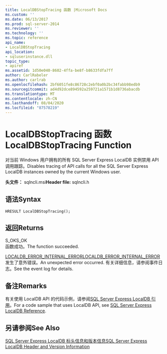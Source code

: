 ```yaml
---
title: LocalDBStopTracing 函数 |Microsoft Docs
ms.custom: ''
ms.date: 06/13/2017
ms.prod: sql-server-2014
ms.reviewer: ''
ms.technology: ''
ms.topic: reference
api_name:
- LocalDBStopTracing
api_location:
- sqluserinstance.dll
topic_type:
- apiref
ms.assetid: 1d50e040-8602-4ffa-be8f-b8633fdfa7ff
author: CarlRabeler
ms.author: carlrab
ms.openlocfilehash: 2bf6051fe8c86728c2ebf0a0b2bc34fabb98edb9
ms.sourcegitcommit: ad4d92dce894592a259721a1571b1d8736abacdb
ms.translationtype: MT
ms.contentlocale: zh-CN
ms.lasthandoff: 08/04/2020
ms.locfileid: "87578219"
---
```

# <a name="localdbstoptracing-function"></a><span data-ttu-id="ef3bc-102">LocalDBStopTracing 函数</span><span class="sxs-lookup"><span data-stu-id="ef3bc-102">LocalDBStopTracing Function</span></span>
  <span data-ttu-id="ef3bc-103">对当前 Windows 用户拥有的所有 SQL Server Express LocalDB 实例禁用 API 调用跟踪。</span><span class="sxs-lookup"><span data-stu-id="ef3bc-103">Disables tracing of API calls for all the SQL Server Express LocalDB instances owned by the current Windows user.</span></span>  
  
 <span data-ttu-id="ef3bc-104">**头文件：** sqlncli.msi</span><span class="sxs-lookup"><span data-stu-id="ef3bc-104">**Header file:** sqlncli.h</span></span>  
  
## <a name="syntax"></a><span data-ttu-id="ef3bc-105">语法</span><span class="sxs-lookup"><span data-stu-id="ef3bc-105">Syntax</span></span>  
  
```  
HRESULT LocalDBStopTracing();  
```  
  
## <a name="returns"></a><span data-ttu-id="ef3bc-106">返回</span><span class="sxs-lookup"><span data-stu-id="ef3bc-106">Returns</span></span>  
 <span data-ttu-id="ef3bc-107">S_OK</span><span class="sxs-lookup"><span data-stu-id="ef3bc-107">S_OK</span></span>  
 <span data-ttu-id="ef3bc-108">函数成功。</span><span class="sxs-lookup"><span data-stu-id="ef3bc-108">The function succeeded.</span></span>  
  
 [<span data-ttu-id="ef3bc-109">LOCALDB_ERROR_INTERNAL_ERROR</span><span class="sxs-lookup"><span data-stu-id="ef3bc-109">LOCALDB_ERROR_INTERNAL_ERROR</span></span>](../express-localdb-error-messages/localdb-error-internal-error.md)  
 <span data-ttu-id="ef3bc-110">发生了意外错误。</span><span class="sxs-lookup"><span data-stu-id="ef3bc-110">An unexpected error occurred.</span></span> <span data-ttu-id="ef3bc-111">有关详细信息，请参阅事件日志。</span><span class="sxs-lookup"><span data-stu-id="ef3bc-111">See the event log for details.</span></span>  
  
## <a name="remarks"></a><span data-ttu-id="ef3bc-112">备注</span><span class="sxs-lookup"><span data-stu-id="ef3bc-112">Remarks</span></span>  
 <span data-ttu-id="ef3bc-113">有关使用 LocalDB API 的代码示例，请参阅[SQL Server Express LocalDB 引用](../sql-server-express-localdb-reference.md)。</span><span class="sxs-lookup"><span data-stu-id="ef3bc-113">For a code sample that uses LocalDB API, see [SQL Server Express LocalDB Reference](../sql-server-express-localdb-reference.md).</span></span>  
  
## <a name="see-also"></a><span data-ttu-id="ef3bc-114">另请参阅</span><span class="sxs-lookup"><span data-stu-id="ef3bc-114">See Also</span></span>  
 [<span data-ttu-id="ef3bc-115">SQL Server Express LocalDB 标头信息和版本信息</span><span class="sxs-lookup"><span data-stu-id="ef3bc-115">SQL Server Express LocalDB Header and Version Information</span></span>](sql-server-express-localdb-header-and-version-information.md)  
  
  
